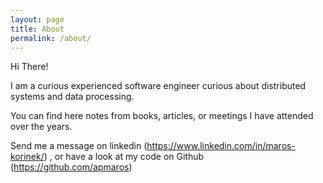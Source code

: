 ```yaml
---
layout: page
title: About
permalink: /about/
---
```


Hi There!

I am a curious experienced software engineer curious about distributed systems and data processing.

You can find here notes from books, articles, or meetings I have attended over the years.

Send me a message on linkedin (<https://www.linkedin.com/in/maros-korinek/>) , or have a look at my code on Github (<https://github.com/apmaros>)
